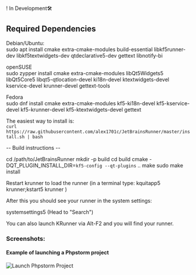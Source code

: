 
! In Development🛠️

Required Dependencies
----------------------
Debian/Ubuntu:  
sudo apt install cmake extra-cmake-modules build-essential libkf5runner-dev libkf5textwidgets-dev qtdeclarative5-dev gettext libnotify-bi

openSUSE  
sudo zypper install cmake extra-cmake-modules libQt5Widgets5 libQt5Core5 libqt5-qtlocation-devel ki18n-devel ktextwidgets-devel kservice-devel krunner-devel gettext-tools

Fedora  
sudo dnf install cmake extra-cmake-modules kf5-ki18n-devel kf5-kservice-devel kf5-krunner-devel kf5-ktextwidgets-devel gettext

The easiest way to install is:  
`curl https://raw.githubusercontent.com/alex1701c/JetBrainsRunner/master/install.sh | bash`

-- Build instructions --

cd /path/to/JetBrainsRunner
mkdir -p build
cd build
cmake -DQT_PLUGIN_INSTALL_DIR=`kf5-config --qt-plugins` ..
make
sudo make install

Restart krunner to load the runner (in a terminal type: kquitapp5 krunner;kstart5 krunner )

After this you should see your runner in the system settings:

systemsettings5 (Head to "Search")

You can also launch KRunner via Alt-F2 and you will find your runner.


### Screenshots:
#### Example of launching a Phpstorm project
![Launch Phpstorm Project](https://raw.githubusercontent.com/alex1701c/NordVPNKrunner/master/JetBrainsRunner/example.png)